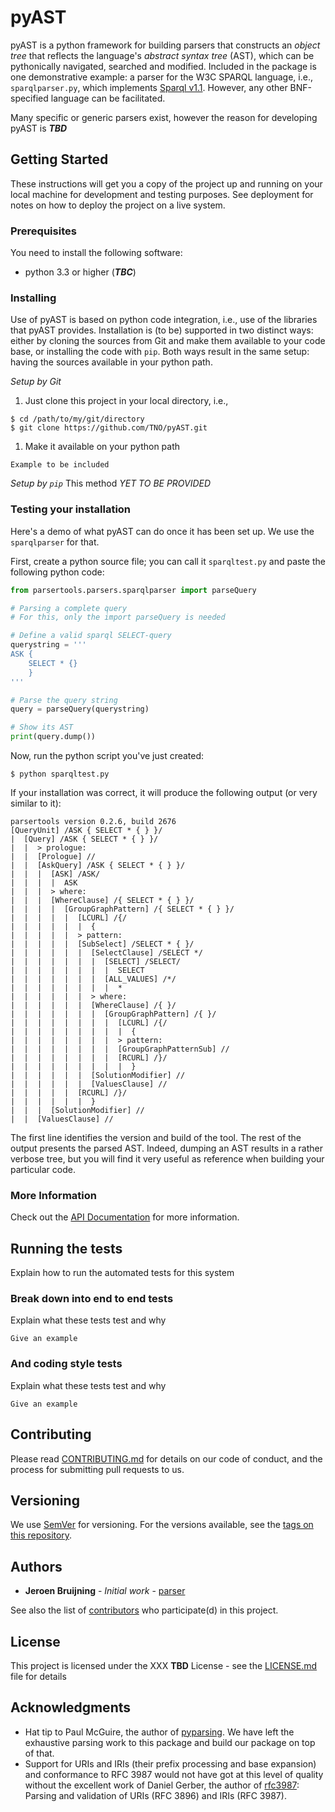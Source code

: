 # pyAST

pyAST is a python framework for building parsers that constructs an *object tree* that reflects the language's *abstract syntax tree* (AST), which can be pythonically navigated, searched and modified. Included in the package is one demonstrative example: a parser for the W3C SPARQL language, i.e., `sparqlparser.py`, which implements [Sparql v1.1](https://www.w3.org/TR/2013/REC-sparql11-query-20130321/). However, any other BNF-specified language can be facilitated.

Many specific or generic parsers exist, however the reason for developing pyAST is ***TBD***

## Getting Started

These instructions will get you a copy of the project up and running on your local machine for development and testing purposes. See deployment for notes on how to deploy the project on a live system.

### Prerequisites

You need to install the following software:
* python 3.3 or higher (***TBC***)


### Installing

Use of pyAST is based on python code integration, i.e., use of the libraries that pyAST provides. Installation is (to be) supported in two distinct ways: either by cloning the sources from Git and make them available to your code base, or installing the code with `pip`. 
Both ways result in the same setup: having the sources available in your python path.

*Setup by Git*

1. Just clone this project in your local directory, i.e.,
```
$ cd /path/to/my/git/directory
$ git clone https://github.com/TNO/pyAST.git
```

1. Make it available on your python path 
```
Example to be included
```

*Setup by `pip`*
This method *YET TO BE PROVIDED*

### Testing your installation
Here's a demo of what pyAST can do once it has been set up. We use the `sparqlparser` for that.

First, create a python source file; you can call it `sparqltest.py` and paste the following python code:

```python
from parsertools.parsers.sparqlparser import parseQuery

# Parsing a complete query
# For this, only the import parseQuery is needed

# Define a valid sparql SELECT-query
querystring = '''
ASK { 
    SELECT * {}
    } 
'''

# Parse the query string
query = parseQuery(querystring)

# Show its AST
print(query.dump())
```

Now, run the python script you've just created:
```
$ python sparqltest.py
```

If your installation was correct, it will produce the following output (or very similar to it):
```
parsertools version 0.2.6, build 2676
[QueryUnit] /ASK { SELECT * { } }/
|  [Query] /ASK { SELECT * { } }/
|  |  > prologue:
|  |  [Prologue] //
|  |  [AskQuery] /ASK { SELECT * { } }/
|  |  |  [ASK] /ASK/
|  |  |  |  ASK
|  |  |  > where:
|  |  |  [WhereClause] /{ SELECT * { } }/
|  |  |  |  [GroupGraphPattern] /{ SELECT * { } }/
|  |  |  |  |  [LCURL] /{/
|  |  |  |  |  |  {
|  |  |  |  |  > pattern:
|  |  |  |  |  [SubSelect] /SELECT * { }/
|  |  |  |  |  |  [SelectClause] /SELECT */
|  |  |  |  |  |  |  [SELECT] /SELECT/
|  |  |  |  |  |  |  |  SELECT
|  |  |  |  |  |  |  [ALL_VALUES] /*/
|  |  |  |  |  |  |  |  *
|  |  |  |  |  |  > where:
|  |  |  |  |  |  [WhereClause] /{ }/
|  |  |  |  |  |  |  [GroupGraphPattern] /{ }/
|  |  |  |  |  |  |  |  [LCURL] /{/
|  |  |  |  |  |  |  |  |  {
|  |  |  |  |  |  |  |  > pattern:
|  |  |  |  |  |  |  |  [GroupGraphPatternSub] //
|  |  |  |  |  |  |  |  [RCURL] /}/
|  |  |  |  |  |  |  |  |  }
|  |  |  |  |  |  [SolutionModifier] //
|  |  |  |  |  |  [ValuesClause] //
|  |  |  |  |  [RCURL] /}/
|  |  |  |  |  |  }
|  |  |  [SolutionModifier] //
|  |  [ValuesClause] //
```
The first line identifies the version and build of the tool. The rest of the output presents the parsed AST. Indeed, dumping an AST results in a rather verbose tree, but you will find it very useful as reference when building your particular code. 

### More Information

Check out the [API Documentation](docs/API/1-Overview.md) for more information.

## Running the tests

Explain how to run the automated tests for this system

### Break down into end to end tests

Explain what these tests test and why

```
Give an example
```

### And coding style tests

Explain what these tests test and why

```
Give an example
```


## Contributing

Please read [CONTRIBUTING.md](docs/Contributing.md) for details on our code of conduct, and the process for submitting pull requests to us.

## Versioning

We use [SemVer](http://semver.org/) for versioning. For the versions available, see the [tags on this repository](https://github.com/TNO/pyAST/tags). 

## Authors

* **Jeroen Bruijning** - *Initial work* - [parser](https://github.com/Jeroen537/parser)

See also the list of [contributors](https://github.com/TNO/pyAST/contributors) who participate(d) in this project.

## License

This project is licensed under the XXX **TBD** License - see the [LICENSE.md](docs/LICENSE.md) file for details

## Acknowledgments

* Hat tip to Paul McGuire, the author of [pyparsing](http://pyparsing.wikispaces.com/). We have left the exhaustive parsing work to this package and build our package on top of that.
* Support for URIs and IRIs (their prefix processing and base expansion) and conformance to RFC 3987 would not have got at this level of quality without the excellent work of Daniel Gerber, the author of [rfc3987](https://github.com/dgerber/rfc3987): Parsing and validation of URIs (RFC 3896) and IRIs (RFC 3987).

